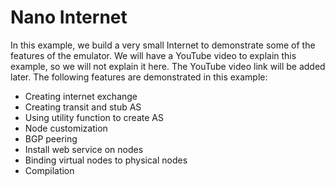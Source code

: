 # Nano Internet 

In this example, we build a very small Internet to demonstrate 
some of the features of the emulator. We will have a YouTube
video to explain this example, so we will not explain it 
here. The YouTube video link will be added later. The following
features are demonstrated in this example:

- Creating internet exchange 
- Creating transit and stub AS
- Using utility function to create AS
- Node customization
- BGP peering
- Install web service on nodes
- Binding virtual nodes to physical nodes
- Compilation




